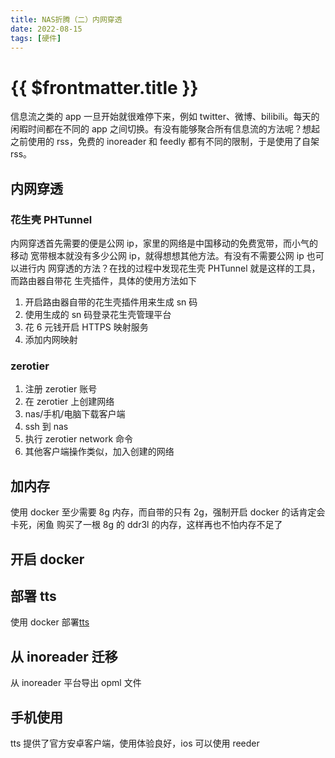 ```yaml
---
title: NAS折腾（二）内网穿透
date: 2022-08-15
tags: [硬件]
---
```


# {{ $frontmatter.title }}

信息流之类的 app 一旦开始就很难停下来，例如 twitter、微博、bilibili。每天的
闲暇时间都在不同的 app 之间切换。有没有能够聚合所有信息流的方法呢？想起之前使用的
rss，免费的 inoreader 和 feedly 都有不同的限制，于是使用了自架 rss。

## 内网穿透

### 花生壳 PHTunnel

内网穿透首先需要的便是公网 ip，家里的网络是中国移动的免费宽带，而小气的移动
宽带根本就没有多少公网 ip，就得想想其他方法。有没有不需要公网 ip 也可以进行内
网穿透的方法？在找的过程中发现花生壳 PHTunnel 就是这样的工具，而路由器自带花
生壳插件，具体的使用方法如下

1. 开启路由器自带的花生壳插件用来生成 sn 码
2. 使用生成的 sn 码登录花生壳管理平台
3. 花 6 元钱开启 HTTPS 映射服务
4. 添加内网映射

### zerotier

1. 注册 zerotier 账号
2. 在 zerotier 上创建网络
3. nas/手机/电脑下载客户端
4. ssh 到 nas
5. 执行 zerotier network 命令
6. 其他客户端操作类似，加入创建的网络

## 加内存

使用 docker 至少需要 8g 内存，而自带的只有 2g，强制开启 docker 的话肯定会卡死，闲鱼
购买了一根 8g 的 ddr3l 的内存，这样再也不怕内存不足了

## 开启 docker

## 部署 tts

使用 docker 部署[tts](https://ttrss.henry.wang/zh/#%E5%85%B3%E4%BA%8E)

## 从 inoreader 迁移

从 inoreader 平台导出 opml 文件

## 手机使用

tts 提供了官方安卓客户端，使用体验良好，ios 可以使用 reeder
